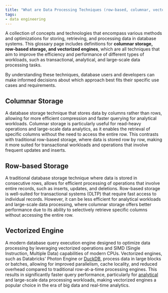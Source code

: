 ```yaml
---
title: "What are Data Processing Techniques (row-based, columnar, vectorized)?"
tags:
- data engineering
---
```


A collection of concepts and technologies that encompass various methods and optimizations for storing, retrieving, and processing data in database systems. This glossary page includes definitions for **columnar storage, row-based storage, and vectorized engines**, which are all techniques that aim to improve the efficiency and performance of different types of workloads, such as transactional, analytical, and large-scale data processing tasks. 

By understanding these techniques, database users and developers can make informed decisions about which approach best fits their specific use cases and requirements.

## Columnar Storage
A database storage technique that stores data by columns rather than rows, allowing for more efficient compression and faster querying for analytical workloads. Columnar storage is particularly useful for read-heavy operations and large-scale data analytics, as it enables the retrieval of specific columns without the need to access the entire row. This contrasts with traditional row-based storage, where data is stored row by row, making it more suited for transactional workloads and operations that involve frequent updates and inserts.

## Row-based Storage
A traditional database storage technique where data is stored in consecutive rows, allows for efficient processing of operations that involve entire records, such as inserts, updates, and deletions. Row-based storage is well-suited for transactional systems (OLTP) that require fast access to individual records. However, it can be less efficient for analytical workloads and large-scale data processing, where columnar storage offers better performance due to its ability to selectively retrieve specific columns without accessing the entire row.

## Vectorized Engine
A modern database query execution engine designed to optimize data processing by leveraging vectorized operations and SIMD (Single Instruction, Multiple Data) capabilities of modern CPUs. Vectorized engines, such as Databricks' Photon Engine or [DuckDB](term/duckdb.md), process data in large blocks or batches, allowing for improved parallelism, cache locality, and reduced overhead compared to traditional row-at-a-time processing engines. This results in significantly faster query performance, particularly for [analytical](term/analytics.md) and large-scale data processing workloads, making vectorized engines a popular choice in the era of big data and real-time analytics.